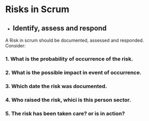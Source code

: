 # Risks in Scrum

* ## Identify, assess and respond

A Risk in scrum should be documented, assessed and responded. \
Consider:
### 1. What is the probability of occurrence of the risk.
### 2. What is the possible impact in event of occurrence.
### 3. Which date the risk was documented.
### 4. Who raised the risk, whici is this person sector.
### 5. The risk has been taken care? or is in action?


